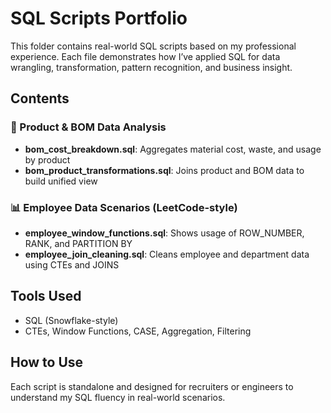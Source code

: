 # SQL Scripts Portfolio

This folder contains real-world SQL scripts based on my professional experience. Each file demonstrates how I’ve applied SQL for data wrangling, transformation, pattern recognition, and business insight.

## Contents

### 🔧 Product & BOM Data Analysis
- **bom_cost_breakdown.sql**: Aggregates material cost, waste, and usage by product
- **bom_product_transformations.sql**: Joins product and BOM data to build unified view

### 📊 Employee Data Scenarios (LeetCode-style)
- **employee_window_functions.sql**: Shows usage of ROW_NUMBER, RANK, and PARTITION BY
- **employee_join_cleaning.sql**: Cleans employee and department data using CTEs and JOINS

## Tools Used
- SQL (Snowflake-style)
- CTEs, Window Functions, CASE, Aggregation, Filtering

## How to Use
Each script is standalone and designed for recruiters or engineers to understand my SQL fluency in real-world scenarios.
